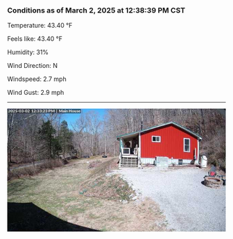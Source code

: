 ### Conditions as of March 2, 2025 at 12:38:39 PM CST 

Temperature: 43.40 &deg;F

Feels like: 43.40 &deg;F

Humidity: 31%

Wind Direction: N

Windspeed: 2.7 mph

Wind Gust: 2.9 mph

---

<img src="./images/latest.jpeg"/>

